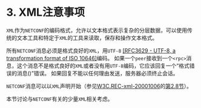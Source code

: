 # 3. XML注意事项

`XML`作为`NETCONF`的编码格式，允许以文本格式表示复杂的分层数据，可以使用传统的文本工具和特定于`XML`的工具来读取，保存和操作文本格式。

所有`NETCONF`消息必须是格式良好的`XML`，用`UTF-8` [[RFC3629 - UTF-8, a transformation format of ISO 10646]](https://tools.ietf.org/html/rfc3629)编码。 如果一个`peer`接收到一个`<rpc>`消息，这个消息不是格式良好的`XML`或者没有用`UTF-8`编码，它应该回复一个“格式错误的消息()”错误。 如果回复不能以任何理由发送，服务器必须终止会话。

`NETCONF`消息可以以`XML`声明开始（参见[W3C.REC-xml-20001006](https://tools.ietf.org/html/rfc6241#ref-W3C.REC-xml-20001006)的[第2.8节](https://www.w3.org/TR/2000/REC-xml-20001006#sec-prolog-dtd)）。

本节讨论与`NETCONF`有关的少量`XML`相关考虑。
